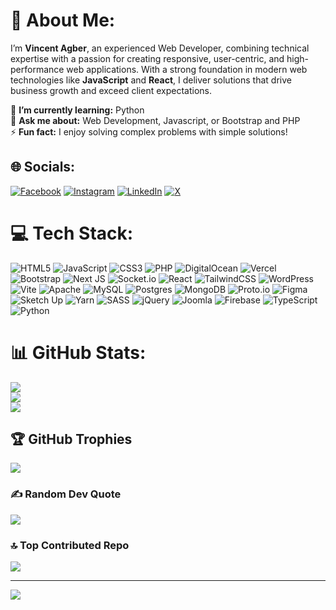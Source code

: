 # 💫 About Me:

I’m **Vincent Agber**, an experienced Web Developer, combining technical expertise with a passion for creating responsive, user-centric, and high-performance web applications. With a strong foundation in modern web technologies like **JavaScript** and **React**, I deliver solutions that drive business growth and exceed client expectations.

🌱 **I’m currently learning:** Python  
💬 **Ask me about:** Web Development, Javascript, or Bootstrap and PHP  
⚡ **Fun fact:** I enjoy solving complex problems with simple solutions!



## 🌐 Socials:
[![Facebook](https://img.shields.io/badge/Facebook-%231877F2.svg?logo=Facebook&logoColor=white)](https://facebook.com/https://www.facebook.com/vincentagber) [![Instagram](https://img.shields.io/badge/Instagram-%23E4405F.svg?logo=Instagram&logoColor=white)](https://instagram.com/https://www.instagram.com/superlink.it) [![LinkedIn](https://img.shields.io/badge/LinkedIn-%230077B5.svg?logo=linkedin&logoColor=white)](https://linkedin.com/in/https://www.linkedin.com/in/vincentagber) [![X](https://img.shields.io/badge/X-black.svg?logo=X&logoColor=white)](https://x.com/https://x.com/agber120) 

# 💻 Tech Stack:
![HTML5](https://img.shields.io/badge/html5-%23E34F26.svg?style=for-the-badge&logo=html5&logoColor=white) ![JavaScript](https://img.shields.io/badge/javascript-%23323330.svg?style=for-the-badge&logo=javascript&logoColor=%23F7DF1E) ![CSS3](https://img.shields.io/badge/css3-%231572B6.svg?style=for-the-badge&logo=css3&logoColor=white) ![PHP](https://img.shields.io/badge/php-%23777BB4.svg?style=for-the-badge&logo=php&logoColor=white) ![DigitalOcean](https://img.shields.io/badge/DigitalOcean-%230167ff.svg?style=for-the-badge&logo=digitalOcean&logoColor=white) ![Vercel](https://img.shields.io/badge/vercel-%23000000.svg?style=for-the-badge&logo=vercel&logoColor=white) ![Bootstrap](https://img.shields.io/badge/bootstrap-%238511FA.svg?style=for-the-badge&logo=bootstrap&logoColor=white) ![Next JS](https://img.shields.io/badge/Next-black?style=for-the-badge&logo=next.js&logoColor=white) ![Socket.io](https://img.shields.io/badge/Socket.io-black?style=for-the-badge&logo=socket.io&badgeColor=010101) ![React](https://img.shields.io/badge/react-%2320232a.svg?style=for-the-badge&logo=react&logoColor=%2361DAFB) ![TailwindCSS](https://img.shields.io/badge/tailwindcss-%2338B2AC.svg?style=for-the-badge&logo=tailwind-css&logoColor=white) ![WordPress](https://img.shields.io/badge/WordPress-%23117AC9.svg?style=for-the-badge&logo=WordPress&logoColor=white) ![Vite](https://img.shields.io/badge/vite-%23646CFF.svg?style=for-the-badge&logo=vite&logoColor=white) ![Apache](https://img.shields.io/badge/apache-%23D42029.svg?style=for-the-badge&logo=apache&logoColor=white) ![MySQL](https://img.shields.io/badge/mysql-4479A1.svg?style=for-the-badge&logo=mysql&logoColor=white) ![Postgres](https://img.shields.io/badge/postgres-%23316192.svg?style=for-the-badge&logo=postgresql&logoColor=white) ![MongoDB](https://img.shields.io/badge/MongoDB-%234ea94b.svg?style=for-the-badge&logo=mongodb&logoColor=white) ![Proto.io](https://img.shields.io/badge/Proto.io-161637?style=for-the-badge&logo=proto.io&logoColor=00e5ff) ![Figma](https://img.shields.io/badge/figma-%23F24E1E.svg?style=for-the-badge&logo=figma&logoColor=white) ![Sketch Up](https://img.shields.io/badge/SketchUp-005F9E?style=for-the-badge&logo=sketchup&logoColor=white) ![Yarn](https://img.shields.io/badge/yarn-%232C8EBB.svg?style=for-the-badge&logo=yarn&logoColor=white) ![SASS](https://img.shields.io/badge/SASS-hotpink.svg?style=for-the-badge&logo=SASS&logoColor=white) ![jQuery](https://img.shields.io/badge/jquery-%230769AD.svg?style=for-the-badge&logo=jquery&logoColor=white) ![Joomla](https://img.shields.io/badge/joomla-%235091CD.svg?style=for-the-badge&logo=joomla&logoColor=white) ![Firebase](https://img.shields.io/badge/firebase-%23039BE5.svg?style=for-the-badge&logo=firebase) ![TypeScript](https://img.shields.io/badge/typescript-%23007ACC.svg?style=for-the-badge&logo=typescript&logoColor=white) ![Python](https://img.shields.io/badge/python-3670A0?style=for-the-badge&logo=python&logoColor=ffdd54)
# 📊 GitHub Stats:
![](https://github-readme-stats.vercel.app/api?username=vincentagber&theme=dark&hide_border=false&include_all_commits=true&count_private=true)<br/>
![](https://github-readme-streak-stats.herokuapp.com/?user=vincentagber&theme=dark&hide_border=false)<br/>
![](https://github-readme-stats.vercel.app/api/top-langs/?username=vincentagber&theme=dark&hide_border=false&include_all_commits=true&count_private=true&layout=compact)

## 🏆 GitHub Trophies
![](https://github-profile-trophy.vercel.app/?username=vincentagber&theme=radical&no-frame=false&no-bg=true&margin-w=4)

### ✍️ Random Dev Quote
![](https://quotes-github-readme.vercel.app/api?type=horizontal&theme=gruvbox)

### 🔝 Top Contributed Repo
![](https://github-contributor-stats.vercel.app/api?username=vincentagber&limit=5&theme=dark&combine_all_yearly_contributions=true)

---
[![](https://visitcount.itsvg.in/api?id=vincentagber&icon=0&color=0)](https://visitcount.itsvg.in)

<!-- Proudly created with GPRM ( https://gprm.itsvg.in ) -->
